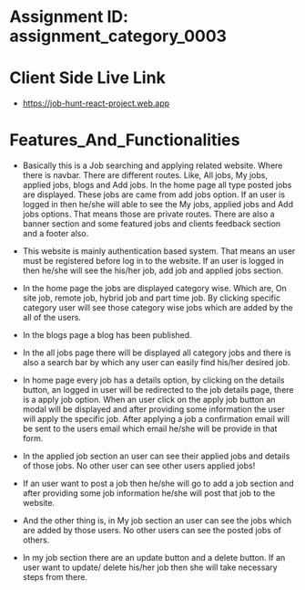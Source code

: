 # Assignment ID: assignment_category_0003

# Client Side Live Link
- https://job-hunt-react-project.web.app

# Features_And_Functionalities

- Basically this is a Job searching and applying related website. Where there is navbar. There are different routes. Like, All jobs, My jobs, applied jobs, blogs and Add jobs. In the home page all type posted jobs are displayed. These jobs are came from add jobs option. If an user is logged in then he/she will able to see the My jobs, applied jobs and Add jobs options. That means those are private routes. There are also a banner section and some featured jobs and clients feedback section and a footer also. 

- This website is mainly authentication based system. That means an user must be registered before log in to the website. If an user is logged in then he/she will see the his/her job, add job and applied jobs section. 

- In the home page the jobs are displayed category wise. Which are, On site job, remote job, hybrid job and part time job. By clicking specific category user will see those category wise jobs which are added by the all of the users. 

- In the blogs page a blog has been published. 

- In the all jobs page there will be displayed all category jobs and there is also a search bar by which any user can easily find his/her desired job. 

- In home page every job has a details option, by clicking on the details button, an logged in user will be redirected to the job details page, there is a apply job option. When an user click on the apply job button an modal will be displayed and after providing some information the user will apply the specific job. After applying a job a confirmation email will be sent to the users email which email he/she will be provide in that form. 

- In the applied job section an user can see their applied jobs and details of those jobs. No other user can see other users applied jobs! 

- If an user want to post a job then he/she will go to add a job section and after providing some job information he/she will post that job to the website. 

- And the other thing is, in My job section an user can see the jobs which are added by those users. No other users can see the posted jobs of others. 

- In my job section there are an update button and a delete button. If an user want to update/ delete his/her job then she will take necessary steps from there. 
